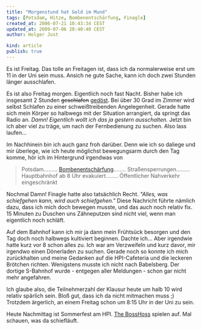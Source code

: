 ```yaml
---
title: "Morgenstund hat Gold im Mund"
tags: [Potsdam, Hitze, Bombenentschärfung, Finagle]
created_at: 2006-07-21 10:43:34 CEST
updated_at: 2009-07-06 20:40:40 CEST
author: Holger Just

kind: article
publish: true
---
```


Es ist Freitag. Das tolle an Freitagen ist, dass ich da normalerweise erst um 11 in der Uni sein muss. Ansich ne gute Sache, kann ich doch zwei Stunden länger ausschlafen.

Es ist also Freitag morgen. Eigentlich noch fast Nacht. Bisher habe ich insgesamt 2 Stunden <del>geschlafen</del> <ins>gedöst</ins>. Bei über 30 Grad im Zimmer wird selbst Schlafen zu einer schweißtreibenden Angelegenheit. Gerade hatte sich mein Körper so halbwegs mit der Situation arrangiert, da springt das Radio an. *Damn! Eigentlich wollt ich das ja gestern ausschalten.* Jetzt bin ich aber viel zu träge, um nach der Fernbedienung zu suchen. Also lass laufen...

Im Nachhinein bin ich auch ganz froh darüber. Denn wie ich so daliege und mir überlege, wie ich heute möglichst bewegungsarm durch den Tag komme, hör ich im Hintergrund irgendwas von

>Potsdam......... [Bombenentschärfung](http://www.rbb-online.de/_/nachrichten/vermischtes/beitrag_jsp/key=news4511532.html)........ Straßensperrungen......... Hauptbahnhof ab 8 Uhr evakuiert........ Öffentlicher Nahverkehr eingeschränkt

Nochmal Damn! Finagle hatte also tatsächlich Recht. *"Alles, was schiefgehen kann, wird auch schiefgehen."* Diese Nachricht führte nämlich dazu, dass ich mich doch bewegen musste, und das auch noch relativ fix. 15 Minuten zu Duschen uns Zähneputzen sind nicht viel, wenn man eigentlich noch schläft.

Auf dem Bahnhof kann ich mir ja dann mein Frühtsück besorgen und den Tag doch noch halbwegs kultiviert beginnen. Dachte ich... Aber irgendwie hatte kurz vor 8 schon alles zu. Ich war am Verzweifeln und kurz davor, mir irgendwo einen Dönerladen zu suchen. Gerade noch so konnte ich mich zurückhalten und meine Gedanken auf die HPI-Cafeteria und die leckeren Brötchen richten. Wenigstens musste ich nicht nach Babelsberg. Der dortige S-Bahnhof wurde - entgegen aller Meldungen - schon gar nicht mehr angefahren.

Ich glaube also, die Teilnehmerzahl der Klausur heute um halb 10 wird relativ spärlich sein. Bloß gut, dass ich da nicht mitmachen muss ;) Trotzdem ärgerlich, an einem Freitag schon um 8:15 Uhr in der Uni zu sein.

Heute Nachmittag ist Sommerfest am HPI. [The BossHoss](http://www.thebosshoss.com) spielen auf. Mal schauen, was da schiefläuft.